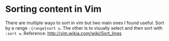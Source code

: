 # Sorting content in Vim

There are multiple ways to sort in vim but two main ones I found useful. Sort by a range `:{range}sort u`. The other is to visually select and then sort with `:sort u`.
Reference: http://vim.wikia.com/wiki/Sort_lines
